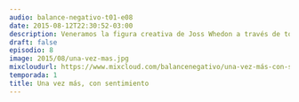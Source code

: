 ```yaml
---
audio: balance-negativo-t01-e08
date: 2015-08-12T22:30:52-03:00
description: Veneramos la figura creativa de Joss Whedon a través de toda su obra, donde marcamos sus luces y sombras. Un podcast maratónico para que quede en el mejor recuerdo. Y sí, con mucho sentimiento.
draft: false
episodio: 8
image: 2015/08/una-vez-mas.jpg
mixcloudurl: https://www.mixcloud.com/balancenegativo/una-vez-más-con-sentimiento-balance-negativo-t01-e08/
temporada: 1
title: Una vez más, con sentimiento
---
```


